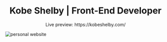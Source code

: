 <h1 align="center"> Kobe Shelby | Front-End Developer</h1>
<p align="center"> Live preview: https://kobeshelby.com/ </p>

![personal website](https://github.com/Kobe040102/Front-end-Portfolio/assets/34294040/b6dd8b97-5558-4b20-b8f5-de33e3a6be84)

